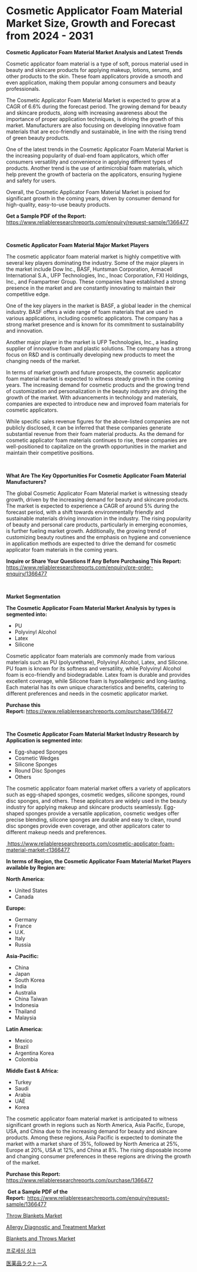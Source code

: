 <p><h1>Cosmetic Applicator Foam Material Market Size, Growth and Forecast from 2024 - 2031</h1></p><p><strong>Cosmetic Applicator Foam Material Market Analysis and Latest Trends</strong></p>
<p><p>Cosmetic applicator foam material is a type of soft, porous material used in beauty and skincare products for applying makeup, lotions, serums, and other products to the skin. These foam applicators provide a smooth and even application, making them popular among consumers and beauty professionals.</p><p>The Cosmetic Applicator Foam Material Market is expected to grow at a CAGR of 6.6% during the forecast period. The growing demand for beauty and skincare products, along with increasing awareness about the importance of proper application techniques, is driving the growth of this market. Manufacturers are also focusing on developing innovative foam materials that are eco-friendly and sustainable, in line with the rising trend of green beauty products.</p><p>One of the latest trends in the Cosmetic Applicator Foam Material Market is the increasing popularity of dual-end foam applicators, which offer consumers versatility and convenience in applying different types of products. Another trend is the use of antimicrobial foam materials, which help prevent the growth of bacteria on the applicators, ensuring hygiene and safety for users.</p><p>Overall, the Cosmetic Applicator Foam Material Market is poised for significant growth in the coming years, driven by consumer demand for high-quality, easy-to-use beauty products.</p></p>
<p><strong>Get a Sample PDF of the Report:&nbsp;</strong> <a href="https://www.reliableresearchreports.com/enquiry/request-sample/1366477">https://www.reliableresearchreports.com/enquiry/request-sample/1366477</a></p>
<p>&nbsp;</p>
<p><strong>Cosmetic Applicator Foam Material Major Market Players</strong></p>
<p><p>The cosmetic applicator foam material market is highly competitive with several key players dominating the industry. Some of the major players in the market include Dow Inc., BASF, Huntsman Corporation, Armacell International S.A., UFP Technologies, Inc., Inoac Corporation, FXI Holdings, Inc., and Foampartner Group. These companies have established a strong presence in the market and are constantly innovating to maintain their competitive edge.</p><p>One of the key players in the market is BASF, a global leader in the chemical industry. BASF offers a wide range of foam materials that are used in various applications, including cosmetic applicators. The company has a strong market presence and is known for its commitment to sustainability and innovation.</p><p>Another major player in the market is UFP Technologies, Inc., a leading supplier of innovative foam and plastic solutions. The company has a strong focus on R&D and is continually developing new products to meet the changing needs of the market.</p><p>In terms of market growth and future prospects, the cosmetic applicator foam material market is expected to witness steady growth in the coming years. The increasing demand for cosmetic products and the growing trend of customization and personalization in the beauty industry are driving the growth of the market. With advancements in technology and materials, companies are expected to introduce new and improved foam materials for cosmetic applicators.</p><p>While specific sales revenue figures for the above-listed companies are not publicly disclosed, it can be inferred that these companies generate substantial revenue from their foam material products. As the demand for cosmetic applicator foam materials continues to rise, these companies are well-positioned to capitalize on the growth opportunities in the market and maintain their competitive positions.</p></p>
<p>&nbsp;</p>
<p><strong>What Are The Key Opportunities For Cosmetic Applicator Foam Material Manufacturers?</strong></p>
<p><p>The global Cosmetic Applicator Foam Material market is witnessing steady growth, driven by the increasing demand for beauty and skincare products. The market is expected to experience a CAGR of around 5% during the forecast period, with a shift towards environmentally friendly and sustainable materials driving innovation in the industry. The rising popularity of beauty and personal care products, particularly in emerging economies, is further fueling market growth. Additionally, the growing trend of customizing beauty routines and the emphasis on hygiene and convenience in application methods are expected to drive the demand for cosmetic applicator foam materials in the coming years.</p></p>
<p><strong>Inquire or Share Your Questions If Any Before Purchasing This Report:</strong> <a href="https://www.reliableresearchreports.com/enquiry/pre-order-enquiry/1366477">https://www.reliableresearchreports.com/enquiry/pre-order-enquiry/1366477</a></p>
<p>&nbsp;</p>
<p><strong>Market Segmentation</strong></p>
<p><strong>The Cosmetic Applicator Foam Material Market Analysis by types is segmented into:</strong></p>
<p><ul><li>PU</li><li>Polyvinyl Alcohol</li><li>Latex</li><li>Silicone</li></ul></p>
<p><p>Cosmetic applicator foam materials are commonly made from various materials such as PU (polyurethane), Polyvinyl Alcohol, Latex, and Silicone. PU foam is known for its softness and versatility, while Polyvinyl Alcohol foam is eco-friendly and biodegradable. Latex foam is durable and provides excellent coverage, while Silicone foam is hypoallergenic and long-lasting. Each material has its own unique characteristics and benefits, catering to different preferences and needs in the cosmetic applicator market.</p></p>
<p><strong>Purchase this Report:&nbsp;</strong><a href="https://www.reliableresearchreports.com/purchase/1366477">https://www.reliableresearchreports.com/purchase/1366477</a></p>
<p>&nbsp;</p>
<p><strong>The Cosmetic Applicator Foam Material Market Industry Research by Application is segmented into:</strong></p>
<p><ul><li>Egg-shaped Sponges</li><li>Cosmetic Wedges</li><li>Silicone Sponges</li><li>Round Disc Sponges</li><li>Others</li></ul></p>
<p><p>The cosmetic applicator foam material market offers a variety of applicators such as egg-shaped sponges, cosmetic wedges, silicone sponges, round disc sponges, and others. These applicators are widely used in the beauty industry for applying makeup and skincare products seamlessly. Egg-shaped sponges provide a versatile application, cosmetic wedges offer precise blending, silicone sponges are durable and easy to clean, round disc sponges provide even coverage, and other applicators cater to different makeup needs and preferences.</p></p>
<p><a href="https://www.reliableresearchreports.com/cosmetic-applicator-foam-material-market-r1366477">&nbsp;https://www.reliableresearchreports.com/cosmetic-applicator-foam-material-market-r1366477</a></p>
<p><strong>In terms of Region, the Cosmetic Applicator Foam Material Market Players available by Region are:</strong></p>
<p>
    <p> <strong> North America: </strong>
        <ul>
            <li>United States</li>
            <li>Canada</li>
        </ul>
        </p> 
    <p> <strong> Europe: </strong>
        <ul>
            <li>Germany</li>
            <li>France</li>
            <li>U.K.</li>
            <li>Italy</li>
            <li>Russia</li>
        </ul>
        </p> 
    <p> <strong> Asia-Pacific: </strong>
        <ul>
            <li>China</li>
            <li>Japan</li>
            <li>South Korea</li>
            <li>India</li>
            <li>Australia</li>
            <li>China Taiwan</li>
            <li>Indonesia</li>
            <li>Thailand</li>
            <li>Malaysia</li>
        </ul>
        </p> 
    <p> <strong> Latin America: </strong>
        <ul>
            <li>Mexico</li>
            <li>Brazil</li>
            <li>Argentina Korea</li>
            <li>Colombia</li>
        </ul>
        </p> 
    <p> <strong> Middle East & Africa: </strong>
        <ul>
            <li>Turkey</li>
            <li>Saudi</li>
            <li>Arabia</li>
            <li>UAE</li>
            <li>Korea</li>
        </ul>
    </p>
    </p>
<p><p>The cosmetic applicator foam material market is anticipated to witness significant growth in regions such as North America, Asia Pacific, Europe, USA, and China due to the increasing demand for beauty and skincare products. Among these regions, Asia Pacific is expected to dominate the market with a market share of 35%, followed by North America at 25%, Europe at 20%, USA at 12%, and China at 8%. The rising disposable income and changing consumer preferences in these regions are driving the growth of the market.</p></p>
<p><strong>Purchase this Report: </strong><a href="https://www.reliableresearchreports.com/purchase/1366477">https://www.reliableresearchreports.com/purchase/1366477</a></p>
<p>&nbsp;<strong>Get a Sample PDF of the Report:&nbsp;&nbsp;</strong><a href="https://www.reliableresearchreports.com/enquiry/request-sample/1366477">https://www.reliableresearchreports.com/enquiry/request-sample/1366477</a></p>
<p><strong></strong></p>
<p><p><a href="https://www.linkedin.com/pulse/throw-blankets-market-analysis-report-global-insights-region-yge6e">Throw Blankets Market</a></p><p><a href="https://github.com/sonuprakash1/Market-Research-Report-List-3/blob/main/allergy-diagnostic-and-treatment-market.md">Allergy Diagnostic and Treatment Market</a></p><p><a href="https://www.linkedin.com/pulse/blankets-throws-market-investigation-amp-industry-evolution-2m7re">Blankets and Throws Market</a></p><p><a href="https://medium.com/@beaublock13/%EA%B0%80%EA%B3%B5%EC%8B%B1%ED%81%AC-%EB%A7%88%EC%BC%93%EC%9D%80-%EC%8B%9C%EC%9E%A5-%EC%A0%90%EC%9C%A0%EC%9C%A8-%EC%8B%9C%EC%9E%A5-%EB%8F%99%ED%96%A5-%EB%B0%8F-%EC%8B%9C%EC%9E%A5-%EC%84%B1%EC%9E%A5%EC%97%90-%EB%8C%80%ED%95%9C-%EC%A0%95%EB%B3%B4%EB%A5%BC-%EC%A0%9C%EA%B3%B5%ED%95%A9%EB%8B%88%EB%8B%A4-c932c187816d">프로세싱 싱크</a></p><p><a href="https://medium.com/@trevawiszk20231/%E6%AC%A1%E3%81%AE%E6%96%87%E3%82%92%E6%97%A5%E6%9C%AC%E8%AA%9E%E3%81%AB%E7%BF%BB%E8%A8%B3%E3%81%99%E3%82%8B%E3%81%A8-%E8%96%AC%E7%94%A8%E3%83%A9%E3%82%AF%E3%83%88%E3%83%BC%E3%82%B9%E5%B8%82%E5%A0%B4%E3%81%AE%E3%83%88%E3%83%AC%E3%83%B3%E3%83%89%E3%81%A8%E5%B8%82%E5%A0%B4%E5%88%86%E6%9E%90%E3%81%AF-2024%E5%B9%B4%E3%81%8B%E3%82%892031%E5%B9%B4%E3%81%BE%E3%81%A7%E3%81%AE%E4%BA%88%E6%B8%AC%E3%81%95%E3%82%8C%E3%81%BE%E3%81%99-cee34078e937">医薬品ラクトース</a></p></p>